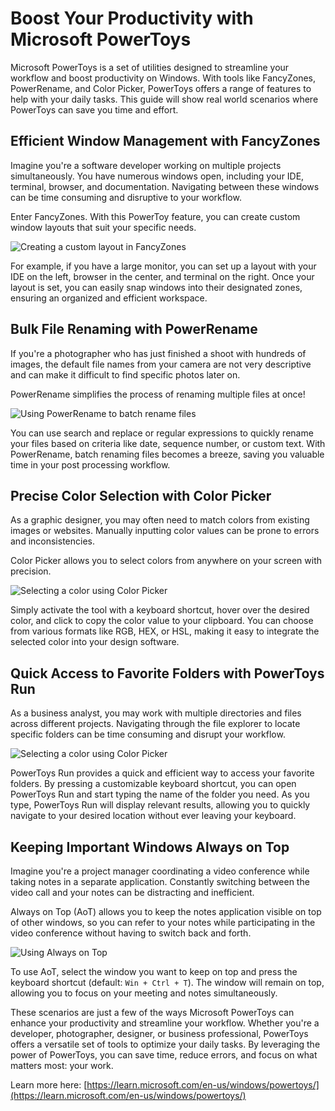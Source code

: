 # Boost Your Productivity with Microsoft PowerToys

Microsoft PowerToys is a set of utilities designed to streamline your workflow and boost productivity on Windows. With tools like FancyZones, PowerRename, and Color Picker, PowerToys offers a range of features to help with your daily tasks. This guide will show real world scenarios where PowerToys can save you time and effort.

## Efficient Window Management with FancyZones

Imagine you're a software developer working on multiple projects simultaneously. You have numerous windows open, including your IDE, terminal, browser, and documentation. Navigating between these windows can be time consuming and disruptive to your workflow.

Enter FancyZones. With this PowerToy feature, you can create custom window layouts that suit your specific needs.

![Creating a custom layout in FancyZones](images/overview/Original/FancyZones.png)

For example, if you have a large monitor, you can set up a layout with your IDE on the left, browser in the center, and terminal on the right. Once your layout is set, you can easily snap windows into their designated zones, ensuring an organized and efficient workspace.

## Bulk File Renaming with PowerRename

If you're a photographer who has just finished a shoot with hundreds of images, the default file names from your camera are not very descriptive and can make it difficult to find specific photos later on.

PowerRename simplifies the process of renaming multiple files at once!

![Using PowerRename to batch rename files](images/overview/Original/PowerRename.png)

You can use search and replace or regular expressions to quickly rename your files based on criteria like date, sequence number, or custom text. With PowerRename, batch renaming files becomes a breeze, saving you valuable time in your post processing workflow.

## Precise Color Selection with Color Picker

As a graphic designer, you may often need to match colors from existing images or websites. Manually inputting color values can be prone to errors and inconsistencies.

Color Picker allows you to select colors from anywhere on your screen with precision.

![Selecting a color using Color Picker](images/overview/Original/ColorPicker.png)

Simply activate the tool with a keyboard shortcut, hover over the desired color, and click to copy the color value to your clipboard. You can choose from various formats like RGB, HEX, or HSL, making it easy to integrate the selected color into your design software.

## Quick Access to Favorite Folders with PowerToys Run

As a business analyst, you may work with multiple directories and files across different projects. Navigating through the file explorer to locate specific folders can be time consuming and disrupt your workflow.

![Selecting a color using Color Picker](images/overview/Original/PowerLauncher.png)

PowerToys Run provides a quick and efficient way to access your favorite folders. By pressing a customizable keyboard shortcut, you can open PowerToys Run and start typing the name of the folder you need. As you type, PowerToys Run will display relevant results, allowing you to quickly navigate to your desired location without ever leaving your keyboard.

## Keeping Important Windows Always on Top

Imagine you're a project manager coordinating a video conference while taking notes in a separate application. Constantly switching between the video call and your notes can be distracting and inefficient.

Always on Top (AoT) allows you to keep the notes application visible on top of other windows, so you can refer to your notes while participating in the video conference without having to switch back and forth.

![Using Always on Top](images/overview/Original/AlwaysOnTop.png)

To use AoT, select the window you want to keep on top and press the keyboard shortcut (default: `Win + Ctrl + T`). The window will remain on top, allowing you to focus on your meeting and notes simultaneously.

These scenarios are just a few of the ways Microsoft PowerToys can enhance your productivity and streamline your workflow. Whether you're a developer, photographer, designer, or business professional, PowerToys offers a versatile set of tools to optimize your daily tasks. By leveraging the power of PowerToys, you can save time, reduce errors, and focus on what matters most: your work.

Learn more here: [https://learn.microsoft.com/en-us/windows/powertoys/](https://learn.microsoft.com/en-us/windows/powertoys/)